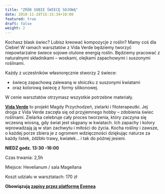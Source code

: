 ```yaml
---
title: "ZRÓB SOBIE ŚWIECĘ SOJOWĄ"
date: 2018-11-28T15:15:34+10:00
featured: true
draft: false
weight: 2
---
```


Kochasz blask świec? Lubisz kreować kompozycje z roślin? Mamy coś dla Ciebie! W ramach warsztatów z Vida Verde będziemy tworzyć niepowtarzalne świece sojowe otulone energią roślin. Będziemy pracować z naturalnymi składnikami –  woskami, olejkami zapachowymi i suszonymi roślinami.

Każdy z uczestników własnoręcznie stworzy 2 świece:
- świecę zapachową zalewaną w słoiczku z suszonymi kwiatami
- oraz kolorową świecę z formy silikonowej.

W cenie warsztatów otrzymasz wszystkie potrzebne materiały.

**[Vida Verde](https://www.instagram.com/vidaverde_candle/)** to projekt Magdy Przychodzeń,  zielarki i fitoterapeutki. Jej droga  z Vida Verde zaczęła się od przyjemnego hobby – zdobienia świec roślinami. Zielarka celebruje cały proces tworzenia, który zaczyna się wczesną wiosną, gdy świat jest skąpany w kwiatach.  Ich zapachy i kolory wprowadzają ją w stan zachwytu i miłości do życia. Kocha rośliny i zawsze, o każdej porze zbiera je z ogromem wdzięczności dziękując naturze za każdy listek, źdźbło trawy, kwiatek… i tak do późnej jesieni.


**NIEDZ godz. 13:30 -16:00**

Czas trwania: 2,5h

Miejsce: Hevelianum / sala Magellana

Koszt udziału w warsztatach: 170 zł

**Obowiązują [zapisy przez platformę Evenea](https://app.evenea.pl/event/zrob-sobie-swiece/)**

